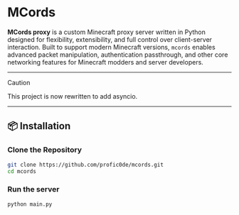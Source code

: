 # MCords

**MCords proxy** is a custom Minecraft proxy server written in Python designed for flexibility, extensibility, and full control over client-server interaction. Built to support modern Minecraft versions, `mcords` enables advanced packet manipulation, authentication passthrough, and other core networking features for Minecraft modders and server developers.

---

> [!CAUTION]
> This project is now rewritten to add asyncio.

---

<!--

## ✨ Features

- ⚙️ **Custom Packet Handling:** Full control over Minecraft packets with your own implementation.
- 🌐 **Proxy Architecture:** Forward Minecraft clients to backend servers with real-time packet inspection or modification.
- 🔐 **Authentication Support:** Mojang-style authentication passthrough support.
- 📦 **Mod Integration:** Work in progress.
- 🧪 **Modular Structure:** Clean and expandable architecture for plugins, tools, and debugging features.

## ✅ Supports

| Feature                     | Supported | Notes                                                                 |
|----------------------------|-----------|-----------------------------------------------------------------------|
| Minecraft Version          | ✅ 1.21.5  | Tested with Fabric Mods and vanilla                                   |
| Java Edition               | ✅ Yes     | Java-only (no Bedrock support planned)                                |
| Online Mode (Auth)         | ✅ Yes     | Mojang-style authentication passthrough                               |
| Offline Mode               | ✅ Yes     | UUID fallback mode supported                                          |
| Encryption                 | ✅ Yes     | Uses RSA with `cryptography` and `PyNaCl`                             |
| Mod Integration            | ⚠️ No      | (Work in progress)                                                    |
| Bedrock Support            | ❌ No      | Java-only focus                                                       |
| GUI                        | ❌ No      | CLI only; GUI planned for later                                       |

## 🖥️ OS Compatibility

| Operating System | Supported | Notes                                  |
|------------------|-----------|----------------------------------------|
| 💻 Windows        | ✅ Yes     | Fully tested; primary development OS|
| 🐧 Linux          | ⚠️ Not sure | Should work, but not tested        |
| 🍎 macOS          | ⚠️ Not sure | Should work, but not tested        |


---

-->
## 📦 Installation

<!--
### Requirements

- Python 3.10+
- `aiohttp`
- `cryptography`
- `PyNaCl`
-->

### Clone the Repository

```bash
git clone https://github.com/profic0de/mcords.git
cd mcords
```
### Run the server

```bash
python main.py
```
<!--pip install -r requirements.txt-->

